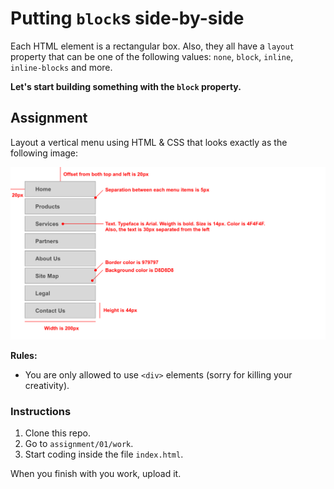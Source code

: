# Putting `block`s side-by-side

Each HTML element is a rectangular box. Also, they all have a `layout` property that can be one of the following values: `none`, `block`, `inline`, `inline-blocks` and more.

**Let's start building something with the `block` property.**

## Assignment

Layout a vertical menu using HTML & CSS that looks exactly as the following image:

![Sample](https://raw.githubusercontent.com/mariuzzo/Layout-with-HTML-CSS/master/assignment/01/sample/sample.png)

**Rules:**

 - You are only allowed to use `<div>` elements (sorry for killing your creativity).

### Instructions

 1. Clone this repo.
 2. Go to `assignment/01/work`.
 3. Start coding inside the file `index.html`.

When you finish with you work, upload it.

